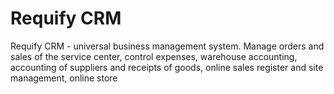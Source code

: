 # Requify CRM
Requify CRM - universal business management system. Manage orders and sales of the service center, control expenses, warehouse accounting, accounting of suppliers and receipts of goods, online sales register and site management, online store

